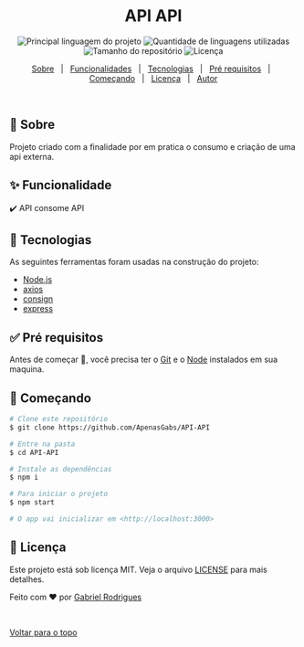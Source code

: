 

<h1 align="center">API API</h1>

<p align="center">
  <img alt="Principal linguagem do projeto" src="https://img.shields.io/github/languages/top/ApenasGabs/API-API?color=56BEB8">

  <img alt="Quantidade de linguagens utilizadas" src="https://img.shields.io/github/languages/count/ApenasGabs/API-API?color=56BEB8">

  <img alt="Tamanho do repositório" src="https://img.shields.io/github/repo-size/ApenasGabs/API-API?color=56BEB8">

  <img alt="Licença" src="https://img.shields.io/github/license/ApenasGabs/API-API?color=56BEB8">

  <!-- <img alt="Github issues" src="https://img.shields.io/github/issues/ApenasGabs/API-API?color=56BEB8" /> -->

  <!-- <img alt="Github forks" src="https://img.shields.io/github/forks/ApenasGabs/API-API?color=56BEB8" /> -->

  <!-- <img alt="Github stars" src="https://img.shields.io/github/stars/ApenasGabs/API-API?color=56BEB8" /> -->
</p>

<!-- Status -->

<!-- <h4 align="center"> 
	🚧  Api Node Express 🚀 Em construção...  🚧
</h4> 

<hr> -->

<p align="center">
  <a href="#dart-sobre">Sobre</a> &#xa0; | &#xa0; 
  <a href="#sparkles-funcionalidades">Funcionalidades</a> &#xa0; | &#xa0;
  <a href="#rocket-tecnologias">Tecnologias</a> &#xa0; | &#xa0;
  <a href="#white_check_mark-pré-requesitos">Pré requisitos</a> &#xa0; | &#xa0;
  <a href="#checkered_flag-começando">Começando</a> &#xa0; | &#xa0;
  <a href="#memo-licença">Licença</a> &#xa0; | &#xa0;
  <a href="https://github.com/ApenasGabs" target="_blank">Autor</a>
</p>

<br>

## :dart: Sobre ##

Projeto criado com a finalidade por em pratica o consumo e criação de uma api externa. 

## :sparkles: Funcionalidade ##

:heavy_check_mark: API consome API


## :rocket: Tecnologias ##

As seguintes ferramentas foram usadas na construção do projeto:

- [Node.js](https://nodejs.org/en/)
- [axios](https://www.npmjs.com/package/axios)
- [consign](https://www.npmjs.com/package/consign)
- [express](https://www.npmjs.com/package/express)

## :white_check_mark: Pré requisitos ##

Antes de começar :checkered_flag:, você precisa ter o [Git](https://git-scm.com) e o [Node](https://nodejs.org/en/) instalados em sua maquina.

## :checkered_flag: Começando ##

```bash
# Clone este repositório
$ git clone https://github.com/ApenasGabs/API-API

# Entre na pasta
$ cd API-API

# Instale as dependências
$ npm i 

# Para iniciar o projeto
$ npm start

# O app vai inicializar em <http://localhost:3000>
```

## :memo: Licença ##

Este projeto está sob licença MIT. Veja o arquivo [LICENSE](LICENSE.md) para mais detalhes.


Feito com :heart: por <a href="https://github.com/ApenasGabs" target="_blank">Gabriel Rodrigues</a>

&#xa0;

<a href="#top">Voltar para o topo</a>
